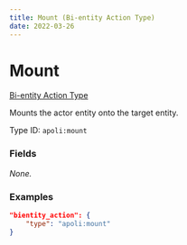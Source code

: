 ```yaml
---
title: Mount (Bi-entity Action Type)
date: 2022-03-26
---
```


# Mount

[Bi-entity Action Type](../bientity_action_types.md)

Mounts the actor entity onto the target entity.

Type ID: `apoli:mount`

### Fields

_None._

### Examples

```json
"bientity_action": {
    "type": "apoli:mount"
}
```

